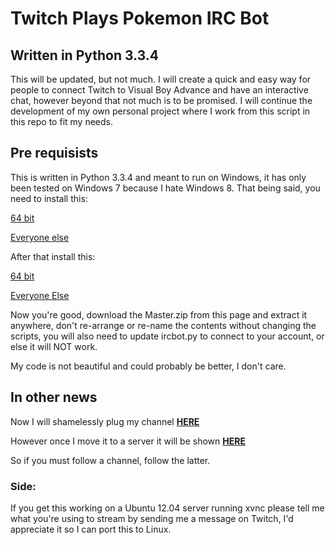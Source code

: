 <h1>Twitch Plays Pokemon IRC Bot</h1>
<h2>Written in Python 3.3.4</h2>
<p>This will be updated, but not much.  I will create a quick and easy way for people to connect Twitch to Visual Boy Advance and have an interactive chat, however beyond that not much is to be promised.  I will continue the development of my own personal project where I work from this script in this repo to fit my needs.</p>

<h2>Pre requisists</h2>
<p>This is written in Python 3.3.4 and meant to run on Windows, it has only been tested on Windows 7 because I hate Windows 8.  That being said, you need to install this:

<a href="http://www.python.org/ftp/python/3.3.4/python-3.3.4.amd64.msi">64 bit</a>

<a href="http://www.python.org/ftp/python/3.3.4/python-3.3.4.msi">Everyone else</a>

After that install this:

<a href="http://sourceforge.net/projects/pywin32/files/pywin32/Build%20218/pywin32-218.win-amd64-py3.3.exe/download">64 bit</a>

<a href="http://sourceforge.net/projects/pywin32/files/pywin32/Build%20218/pywin32-218.win32-py3.3.exe/download">Everyone Else</a>

Now you're good, download the Master.zip from this page and extract it anywhere, don't re-arrange or re-name the contents without changing the scripts, you will also need to update ircbot.py to connect to your account, or else it will NOT work.

My code is not beautiful and could probably be better, I don't care.  

<h2>In other news</h2>
Now I will shamelessly plug my channel <a href="http://www.twitch.tv/nutz1"><b>HERE</b></a>

However once I move it to a server it will be shown <a href="http://www.twitch.tv/twitchplaysgameboyadvance"><B>HERE</B></a>

So if you must follow a channel, follow the latter.

<h3>Side:</h3>
If you get this working on a Ubuntu 12.04 server running xvnc please tell me what you're using to stream by sending me a message on Twitch, I'd appreciate it so I can port this to Linux.
